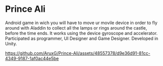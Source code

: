 # Prince Ali
Android game in wich you will have to move ur movile device in order to fly around with Aladdin to collect all the lamps or rings around the castle, before the time ends. It works using the device gyroscope and accelerator.
Participated as programmer, UI Designer and Game Designer.
Developed in Unity.

https://github.com/AruxG/Prince-Ali/assets/48557378/d9e36d91-81cc-4349-9187-1af0ac44e5be
